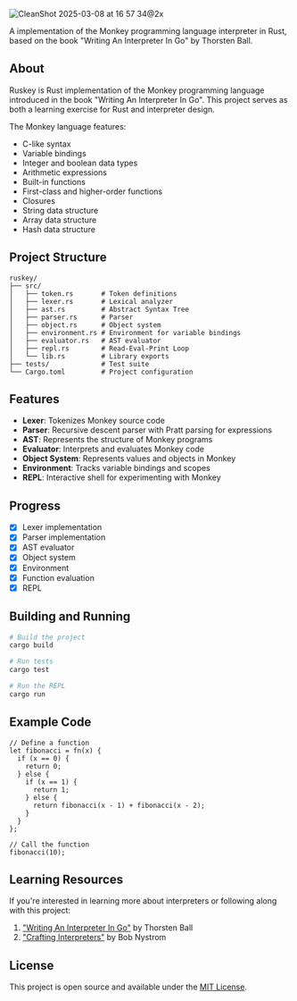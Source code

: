 ![CleanShot 2025-03-08 at 16 57 34@2x](https://github.com/user-attachments/assets/92e15a16-dcc9-45b3-9c5a-93fc98e06b58)

A implementation of the Monkey programming language interpreter in Rust, based on the book "Writing An Interpreter In Go" by Thorsten Ball.

## About

Ruskey is Rust implementation of the Monkey programming language introduced in the book "Writing An Interpreter In Go". This project serves as both a learning exercise for Rust and interpreter design.

The Monkey language features:

- C-like syntax
- Variable bindings
- Integer and boolean data types
- Arithmetic expressions
- Built-in functions
- First-class and higher-order functions
- Closures
- String data structure
- Array data structure
- Hash data structure

## Project Structure

```
ruskey/
├── src/
│   ├── token.rs       # Token definitions
│   ├── lexer.rs       # Lexical analyzer
│   ├── ast.rs         # Abstract Syntax Tree
│   ├── parser.rs      # Parser
│   ├── object.rs      # Object system
│   ├── environment.rs # Environment for variable bindings
│   ├── evaluator.rs   # AST evaluator
│   ├── repl.rs        # Read-Eval-Print Loop
│   └── lib.rs         # Library exports
├── tests/             # Test suite
└── Cargo.toml         # Project configuration
```

## Features

- **Lexer**: Tokenizes Monkey source code
- **Parser**: Recursive descent parser with Pratt parsing for expressions
- **AST**: Represents the structure of Monkey programs
- **Evaluator**: Interprets and evaluates Monkey code
- **Object System**: Represents values and objects in Monkey
- **Environment**: Tracks variable bindings and scopes
- **REPL**: Interactive shell for experimenting with Monkey

## Progress

- [x] Lexer implementation
- [x] Parser implementation
- [x] AST evaluator
- [x] Object system
- [x] Environment
- [x] Function evaluation
- [x] REPL

## Building and Running

```bash
# Build the project
cargo build

# Run tests
cargo test

# Run the REPL
cargo run
```

## Example Code

```
// Define a function
let fibonacci = fn(x) {
  if (x == 0) {
    return 0;
  } else {
    if (x == 1) {
      return 1;
    } else {
      return fibonacci(x - 1) + fibonacci(x - 2);
    }
  }
};

// Call the function
fibonacci(10);
```

## Learning Resources

If you're interested in learning more about interpreters or following along with this project:

1. ["Writing An Interpreter In Go"](https://interpreterbook.com/) by Thorsten Ball
2. ["Crafting Interpreters"](https://craftinginterpreters.com/) by Bob Nystrom

## License

This project is open source and available under the [MIT License](LICENSE).
